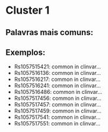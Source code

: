 # Cluster 1

## Palavras mais comuns:


## Exemplos:
- Rs1057515421: common in clinvar...
- Rs1057516136: common in clinvar...
- Rs1057516217: common in clinvar...
- Rs1057516241: common in clinvar...
- Rs1057516486: common in clinvar...
- Rs1057517456: common in clinvar...
- Rs1057517457: common in clinvar...
- Rs1057517459: common in clinvar...
- Rs1057517541: common in clinvar...
- Rs1057517551: common in clinvar...